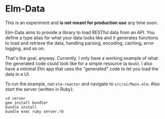 # Elm-Data

This is an experiment and **is not meant for production use** any time soon.

Elm-Data aims to provide a library to load RESTful data from an API. You define a type alias for what your data looks like and it generates functions to load and retrieve the data, handling parsing, encoding, caching, error logging, and so on.

That's the goal, anyway. Currently, I only have a working example of what the generated code could look like for a simple resource (a `Book`). I also have a minimal Elm app that uses the "generated" code to let you load the data in a UI.

To run the example, run `elm-reactor` and navigate to `src/ui/Main.elm`. Also start the server (written in Ruby):

```shell
cd server
gem install bundler
bundle install
bundle exec ruby server.rb
```
